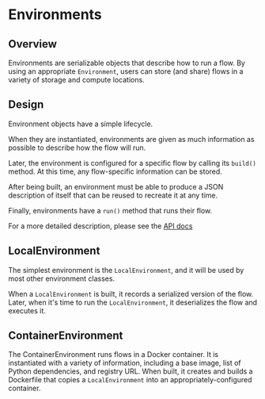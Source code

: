# Environments

## Overview

Environments are serializable objects that describe how to run a flow. By using an appropriate `Environment`, users can store (and share) flows in a variety of storage and compute locations.

## Design

Environment objects have a simple lifecycle.

When they are instantiated, environments are given as much information as possible to describe how the flow will run.

Later, the environment is configured for a specific flow by calling its `build()` method. At this time, any flow-specific information can be stored.

After being built, an environment must be able to produce a JSON description of itself that can be reused to recreate it at any time.

Finally, environments have a `run()` method that runs their flow.

For a more detailed description, please see the [API docs](/api/environments.html)

## LocalEnvironment

The simplest environment is the `LocalEnvironment`, and it will be used by most other environment classes.

When a `LocalEnvironment` is built, it records a serialized version of the flow. Later, when it's time to run the `LocalEnvironment`, it deserializes the flow and executes it.

## ContainerEnvironment

The ContainerEnvironment runs flows in a Docker container. It is instantiated with a variety of information, including a base image, list of Python dependencies, and registry URL. When built, it creates and builds a Dockerfile that copies a `LocalEnvironment` into an appropriately-configured container.
